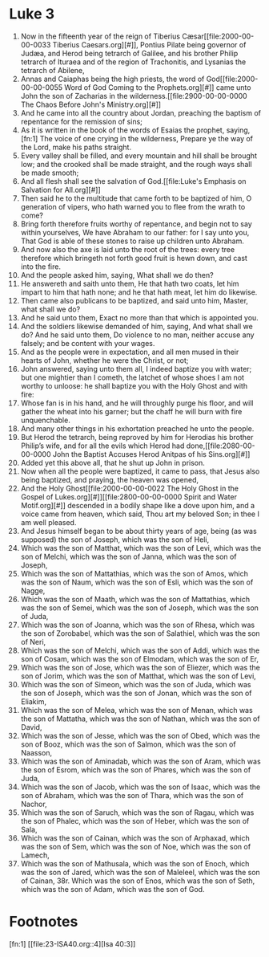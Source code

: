 ﻿# Luke 3
1. Now in the fifteenth year of the reign of Tiberius Cæsar[[file:2000-00-00-0033 Tiberius Caesars.org][#]], Pontius Pilate being governor of Judæa, and Herod being tetrarch of Galilee, and his brother Philip tetrarch of Ituraea and of the region of Trachonitis, and Lysanias the tetrarch of Abilene,
2. Annas and Caiaphas being the high priests, the word of God[[file:2000-00-00-0055 Word of God Coming to the Prophets.org][#]] came unto John the son of Zacharias in the wilderness.[[file:2900-00-00-0000 The Chaos Before John's Ministry.org][#]]  
3. And he came into all the country about Jordan, preaching the baptism of repentance for the remission of sins;
4. As it is written in the book of the words of Esaias the prophet, saying,[fn:1] The voice of one crying in the wilderness, Prepare ye the way of the Lord, make his paths straight. 
5. Every valley shall be filled, and every mountain and hill shall be brought low; and the crooked shall be made straight, and the rough ways shall be made smooth; 
6. And all flesh shall see the salvation of God.[[file:Luke's Emphasis on Salvation for All.org][#]] 
7. Then said he to the multitude that came forth to be baptized of him, O generation of vipers, who hath warned you to flee from the wrath to come? 
8. Bring forth therefore fruits worthy of repentance, and begin not to say within yourselves, We have Abraham to our father: for I say unto you, That God is able of these stones to raise up children unto Abraham. 
9. And now also the axe is laid unto the root of the trees: every tree therefore which bringeth not forth good fruit is hewn down, and cast into the fire. 
10. And the people asked him, saying, What shall we do then? 
11. He answereth and saith unto them, He that hath two coats, let him impart to him that hath none; and he that hath meat, let him do likewise. 
12. Then came also publicans to be baptized, and said unto him, Master, what shall we do? 
13. And he said unto them, Exact no more than that which is appointed you. 
14. And the soldiers likewise demanded of him, saying, And what shall we do? And he said unto them, Do violence to no man, neither accuse any falsely; and be content with your wages. 
15. And as the people were in expectation, and all men mused in their hearts of John, whether he were the Christ, or not; 
16. John answered, saying unto them all, I indeed baptize you with water; but one mightier than I cometh, the latchet of whose shoes I am not worthy to unloose: he shall baptize you with the Holy Ghost and with fire: 
17. Whose fan is in his hand, and he will throughly purge his floor, and will gather the wheat into his garner; but the chaff he will burn with fire unquenchable. 
18. And many other things in his exhortation preached he unto the people. 
19. But Herod the tetrarch, being reproved by him for Herodias his brother Philip’s wife, and for all the evils which Herod had done,[[file:2080-00-00-0000 John the Baptist Accuses Herod Anitpas of his Sins.org][#]] 
20. Added yet this above all, that he shut up John in prison. 
21. Now when all the people were baptized, it came to pass, that Jesus also being baptized, and praying, the heaven was opened, 
22. And the Holy Ghost[[file:2000-00-00-0022 The Holy Ghost in the Gospel of Lukes.org][#]][[file:2800-00-00-0000 Spirit and Water Motif.org][#]] descended in a bodily shape like a dove upon him, and a voice came from heaven, which said, Thou art my beloved Son; in thee I am well pleased. 
23. And Jesus himself began to be about thirty years of age, being (as was supposed) the son of Joseph, which was the son of Heli, 
24. Which was the son of Matthat, which was the son of Levi, which was the son of Melchi, which was the son of Janna, which was the son of Joseph, 
25. Which was the son of Mattathias, which was the son of Amos, which was the son of Naum, which was the son of Esli, which was the son of Nagge, 
26. Which was the son of Maath, which was the son of Mattathias, which was the son of Semei, which was the son of Joseph, which was the son of Juda, 
27. Which was the son of Joanna, which was the son of Rhesa, which was the son of Zorobabel, which was the son of Salathiel, which was the son of Neri, 
28. Which was the son of Melchi, which was the son of Addi, which was the son of Cosam, which was the son of Elmodam, which was the son of Er, 
29. Which was the son of Jose, which was the son of Eliezer, which was the son of Jorim, which was the son of Matthat, which was the son of Levi, 
30. Which was the son of Simeon, which was the son of Juda, which was the son of Joseph, which was the son of Jonan, which was the son of Eliakim, 
31. Which was the son of Melea, which was the son of Menan, which was the son of Mattatha, which was the son of Nathan, which was the son of David, 
32. Which was the son of Jesse, which was the son of Obed, which was the son of Booz, which was the son of Salmon, which was the son of Naasson, 
33. Which was the son of Aminadab, which was the son of Aram, which was the son of Esrom, which was the son of Phares, which was the son of Juda, 
34. Which was the son of Jacob, which was the son of Isaac, which was the son of Abraham, which was the son of Thara, which was the son of Nachor, 
35. Which was the son of Saruch, which was the son of Ragau, which was the son of Phalec, which was the son of Heber, which was the son of Sala, 
36. Which was the son of Cainan, which was the son of Arphaxad, which was the son of Sem, which was the son of Noe, which was the son of Lamech, 
37. Which was the son of Mathusala, which was the son of Enoch, which was the son of Jared, which was the son of Maleleel, which was the son of Cainan, 
38r. Which was the son of Enos, which was the son of Seth, which was the son of Adam, which was the son of God. 

# Footnotes

[fn:1] [[file:23-ISA40.org::4][Isa 40:3]] 
